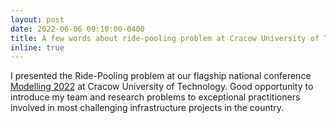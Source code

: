 ```yaml
---
layout: post
date: 2022-06-06 09:10:00-0400
title: A few words about ride-pooling problem at Cracow University of Technology
inline: true
---
```


I presented the Ride-Pooling problem at our flagship national conference [Modelling 2022](http://www.kst.pk.edu.pl/index.php/konferencje/modelling-2022) at Cracow University of Technology. 
Good opportunity to introduce my team and research problems to exceptional practitioners involved in most challenging infrastructure projects in the country.
